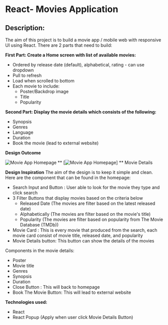 # React- Movies Application

## Description:

The aim of this project is to build a movie app / mobile web with responsive UI using React. There are 2 parts that need to build:

**First Part: Create a Home screen with list of available movies:**

* Ordered by release date (default), alphabetical, rating - can use dropdown
* Pull to refresh
* Load when scrolled to bottom
* Each movie to include:
   * Poster/Backdrop image
   * Title
   * Popularity

**Second Part: Display the movie details which consists of the following:**

* Synopsis
* Genres
* Language
* Duration
* Book the movie (lead to external website)

**Design Outcome**

![Movie App Homepage](/design)
** [![Movie App Homepage](https://imgur.com/gallery/CwhbdlG)]
** Movie Details


**Design Inspiration**
The aim of the design is to keep it simple and clean. Here are the component that can be found in the homepage:

* Search Input and Button : User able to look for the movie they type and click search
* 3 Filter Buttons that display movies based on the criteria below
   * Released Date (The movies are filter based on the latest released date)
   * Alphabetically (The movies are filter based on the movie's title)
   * Popularity (The movies are filter based on popularity from The Movie Database (TMDb))
* Movie Card : This is every movie that produced from the search, each movie card consist of movie title, released date, and popularity
* Movie Details button: This button can show the details of the movies

Components in the movie details:
* Poster
* Movie title
* Genres
* Synopsis
* Duration
* Close Button : This will back to homepage
* Book The Movie Button: This will lead to external website

**Technologies used:**
* React
* React Popup (Apply when user click Movie Details Button)
